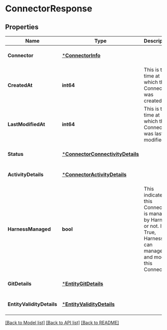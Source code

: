 # ConnectorResponse

## Properties
Name | Type | Description | Notes
------------ | ------------- | ------------- | -------------
**Connector** | [***ConnectorInfo**](ConnectorInfo.md) |  | [optional] [default to null]
**CreatedAt** | **int64** | This is the time at which the Connector was created. | [optional] [default to null]
**LastModifiedAt** | **int64** | This is the time at which the Connector was last modified. | [optional] [default to null]
**Status** | [***ConnectorConnectivityDetails**](ConnectorConnectivityDetails.md) |  | [optional] [default to null]
**ActivityDetails** | [***ConnectorActivityDetails**](ConnectorActivityDetails.md) |  | [optional] [default to null]
**HarnessManaged** | **bool** | This indicates if this Connector is managed by Harness or not. If True, Harness can manage and modify this Connector. | [optional] [default to null]
**GitDetails** | [***EntityGitDetails**](EntityGitDetails.md) |  | [optional] [default to null]
**EntityValidityDetails** | [***EntityValidityDetails**](EntityValidityDetails.md) |  | [optional] [default to null]

[[Back to Model list]](../README.md#documentation-for-models) [[Back to API list]](../README.md#documentation-for-api-endpoints) [[Back to README]](../README.md)

